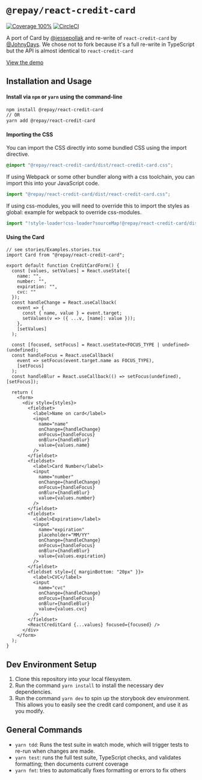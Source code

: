 # `@repay/react-credit-card`

[![Coverage 100%](https://img.shields.io/badge/Coverage-100%25-brightgreen.svg)](./Coverage.md)
[![CircleCI](https://circleci.com/gh/repaygithub/react-credit-card/tree/master.svg?style=svg)](https://circleci.com/gh/repaygithub/react-credit-card/tree/master)

A port of Card by [@jessepollak](https://github.com/jessepollak/card) and re-write of `react-credit-card` by [@JohnyDays](https://github.com/JohnyDays/react-credit-card). We chose not to fork because it's a full re-write in TypeScript but the API is almost identical to `react-credit-card`

[View the demo](https://repaygithub.github.io/react-credit-card/)

## Installation and Usage

#### Install via `npm` or `yarn` using the command-line

```bash
npm install @repay/react-credit-card
// OR
yarn add @repay/react-credit-card
```

#### Importing the CSS

You can import the CSS directly into some bundled CSS using the import directive.

```css
@import "@repay/react-credit-card/dist/react-credit-card.css";
```

If using Webpack or some other bundler along with a css toolchain, you can import this into your JavaScript code.

```js
import "@repay/react-credit-card/dist/react-credit-card.css";
```

If using css-modules, you will need to override this to import the styles as global:
example for webpack to override css-modules.

```js
import "!style-loader!css-loader?sourceMap!@repay/react-credit-card/dist/react-credit-card.css";
```

#### Using the Card

```tsx
// see stories/Examples.stories.tsx
import Card from "@repay/react-credit-card";

export default function CreditCardForm() {
  const [values, setValues] = React.useState({
    name: "",
    number: "",
    expiration: "",
    cvc: ""
  });
  const handleChange = React.useCallback(
    event => {
      const { name, value } = event.target;
      setValues(v => ({ ...v, [name]: value }));
    },
    [setValues]
  );

  const [focused, setFocus] = React.useState<FOCUS_TYPE | undefined>(undefined);
  const handleFocus = React.useCallback(
    event => setFocus(event.target.name as FOCUS_TYPE),
    [setFocus]
  );
  const handleBlur = React.useCallback(() => setFocus(undefined), [setFocus]);

  return (
    <form>
      <div style={styles}>
        <fieldset>
          <label>Name on card</label>
          <input
            name="name"
            onChange={handleChange}
            onFocus={handleFocus}
            onBlur={handleBlur}
            value={values.name}
          />
        </fieldset>
        <fieldset>
          <label>Card Number</label>
          <input
            name="number"
            onChange={handleChange}
            onFocus={handleFocus}
            onBlur={handleBlur}
            value={values.number}
          />
        </fieldset>
        <fieldset>
          <label>Expiration</label>
          <input
            name="expiration"
            placeholder="MM/YY"
            onChange={handleChange}
            onFocus={handleFocus}
            onBlur={handleBlur}
            value={values.expiration}
          />
        </fieldset>
        <fieldset style={{ marginBottom: "20px" }}>
          <label>CVC</label>
          <input
            name="cvc"
            onChange={handleChange}
            onFocus={handleFocus}
            onBlur={handleBlur}
            value={values.cvc}
          />
        </fieldset>
        <ReactCreditCard {...values} focused={focused} />
      </div>
    </form>
  );
}
```

## Dev Environment Setup

1. Clone this repository into your local filesystem.
2. Run the command `yarn install` to install the necessary dev dependencies.
3. Run the command `yarn dev` to spin up the storybook dev environment. This allows you to easily see the credit card component, and use it as you modify.

## General Commands

- `yarn tdd`: Runs the test suite in watch mode, which will trigger tests to re-run when changes are made.
- `yarn test`: runs the full test suite, TypeScript checks, and validates formatting; then documents current coverage
- `yarn fmt`: tries to automatically fixes formatting or errors to fix others
